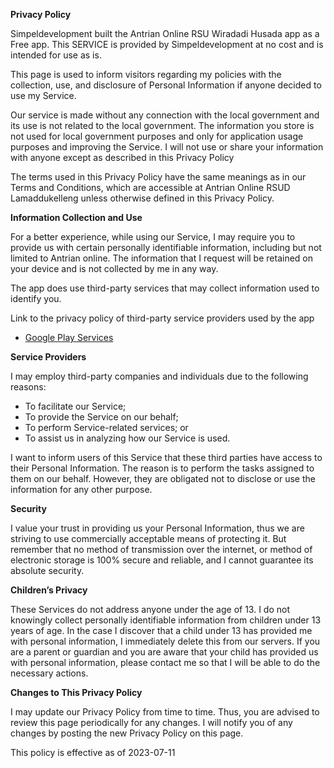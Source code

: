 **Privacy Policy**

Simpeldevelopment built the Antrian Online RSU Wiradadi Husada app as a Free app. This SERVICE is provided by Simpeldevelopment at no cost and is intended for use as is.

This page is used to inform visitors regarding my policies with the collection, use, and disclosure of Personal Information if anyone decided to use my Service.

Our service is made without any connection with the local government and its use is not related to the local government. The information you store is not used for local government purposes and only for application usage purposes and improving the Service. I will not use or share your information with anyone except as described in this Privacy Policy

The terms used in this Privacy Policy have the same meanings as in our Terms and Conditions, which are accessible at Antrian Online RSUD Lamaddukelleng unless otherwise defined in this Privacy Policy.

**Information Collection and Use**

For a better experience, while using our Service, I may require you to provide us with certain personally identifiable information, including but not limited to Antrian online. The information that I request will be retained on your device and is not collected by me in any way.

The app does use third-party services that may collect information used to identify you.

Link to the privacy policy of third-party service providers used by the app

*   [Google Play Services](https://www.google.com/policies/privacy/)

**Service Providers**

I may employ third-party companies and individuals due to the following reasons:

*   To facilitate our Service;
*   To provide the Service on our behalf;
*   To perform Service-related services; or
*   To assist us in analyzing how our Service is used.

I want to inform users of this Service that these third parties have access to their Personal Information. The reason is to perform the tasks assigned to them on our behalf. However, they are obligated not to disclose or use the information for any other purpose.

**Security**

I value your trust in providing us your Personal Information, thus we are striving to use commercially acceptable means of protecting it. But remember that no method of transmission over the internet, or method of electronic storage is 100% secure and reliable, and I cannot guarantee its absolute security.

**Children’s Privacy**

These Services do not address anyone under the age of 13. I do not knowingly collect personally identifiable information from children under 13 years of age. In the case I discover that a child under 13 has provided me with personal information, I immediately delete this from our servers. If you are a parent or guardian and you are aware that your child has provided us with personal information, please contact me so that I will be able to do the necessary actions.

**Changes to This Privacy Policy**

I may update our Privacy Policy from time to time. Thus, you are advised to review this page periodically for any changes. I will notify you of any changes by posting the new Privacy Policy on this page.

This policy is effective as of 2023-07-11
